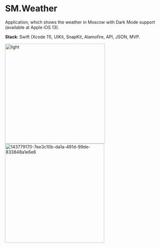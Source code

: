 # SM.Weather

Application, which shows the weather in Moscow with Dark Mode support (available at Apple iOS 13).

**Stack**: Swift (Xcode 11), UIKit, SnapKit, Alamofire, API, JSON, MVP.


<img width="326" alt="light" src="https://user-images.githubusercontent.com/76473178/143779146-84111c2f-3ad1-496a-82ef-8168bdd36b15.png"><img width="324" alt="143779170-7ee3c10b-da1a-491d-99de-833848a1e6e6" src="https://user-images.githubusercontent.com/76473178/146010394-72c32193-23cd-4287-b3e5-5bb3fecdab2c.png">
